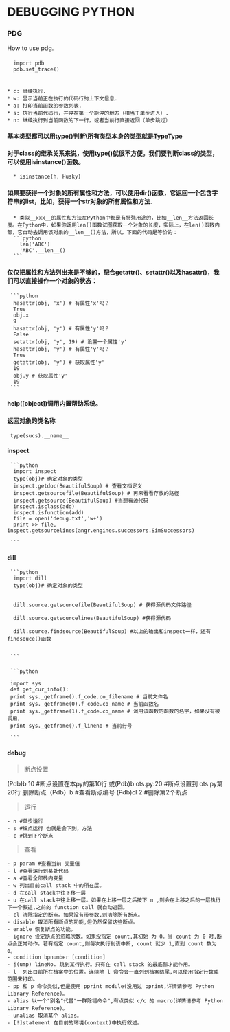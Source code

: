 # DEBUGGING PYTHON

### PDG
 How to use pdg.
 
 #### 
   ```{r, engine='python', count_lines}
     import pdb
     pdb.set_trace()
     
   ```
   
  #### 

    * c: 继续执行.  
    * w: 显示当前正在执行的代码行的上下文信息.  
    * a: 打印当前函数的参数列表.  
    * s: 执行当前代码行，并停在第一个能停的地方（相当于单步进入）.  
    * n: 继续执行到当前函数的下一行，或者当前行直接返回（单步跳过）    
 
  ####  基本类型都可以用type()判断\\所有类型本身的类型就是TypeType
 
  ####  对于class的继承关系来说，使用type()就很不方便。我们要判断class的类型，可以使用isinstance()函数。
      * isinstance(h, Husky)
 
  #### 如果要获得一个对象的所有属性和方法，可以使用dir()函数，它返回一个包含字符串的list，比如，获得一个str对象的所有属性和方法.
      * 类似__xxx__的属性和方法在Python中都是有特殊用途的，比如__len__方法返回长度。在Python中，如果你调用len()函数试图获取一个对象的长度，实际上，在len()函数内部，它自动去调用该对象的__len__()方法，所以，下面的代码是等价的：
      ```python 
        len('ABC')
        'ABC'.__len__()
      ```
  ####  仅仅把属性和方法列出来是不够的，配合getattr()、setattr()以及hasattr()，我们可以直接操作一个对象的状态：
     ```python  
      hasattr(obj, 'x') # 有属性'x'吗？
      True
      obj.x
      9
      hasattr(obj, 'y') # 有属性'y'吗？
      False
      setattr(obj, 'y', 19) # 设置一个属性'y'
      hasattr(obj, 'y') # 有属性'y'吗？
      True
      getattr(obj, 'y') # 获取属性'y'
      19
      obj.y # 获取属性'y'
      19
     ```
     
 ####  help([object])调用内置帮助系统。
 
 ####  返回对象的类名称
     type(sucs).__name__
     
 #### inspect 
     ```python  
      import inspect
      type(obj)# 确定对象的类型
      inspect.getdoc(BeautifulSoup) # 查看文档定义
      inspect.getsourcefile(BeautifulSoup) # 再来看看存放的路径
      inspect.getsource(BeautifulSoup) #当想看源代码
      inspect.isclass(add)
      inspect.isfunction(add)
      file = open('debug.txt','w+')
      print >> file, inspect.getsourcelines(angr.engines.successors.SimSuccessors)
      
     ```
   
  #### dill 
     ```python  
      import dill
      type(obj)# 确定对象的类型
      

      dill.source.getsourcefile(BeautifulSoup) # 获得源代码文件路径

      dill.source.getsourcelines(BeautifulSoup) #获得源代码

      dill.source.findsource(BeautifulSoup) #以上的输出和inspect一样，还有findsouce()函数
      
      
     ```
     
     
   #### 
   
     ```python 
       
     import sys 
     def get_cur_info(): 
     print sys._getframe().f_code.co_filename # 当前文件名 
     print sys._getframe(0).f_code.co_name # 当前函数名
     print sys._getframe(1).f_code.co_name # 调用该函数的函数的名字，如果没有被调用，
     print sys._getframe().f_lineno # 当前行号 
     
     ```
  
  #### debug
  
>断点设置

   (Pdb)b  10 #断点设置在本py的第10行
   或(Pdb)b  ots.py:20 #断点设置到 ots.py第20行
   删除断点（Pdb）b #查看断点编号
            (Pdb)cl 2 #删除第2个断点
            
>运行

    - n #单步运行
    - s #细点运行 也就是会下到，方法
    - c #跳到下个断点
    
>查看

    - p param #查看当前 变量值
    - l #查看运行到某处代码
    - a #查看全部栈内变量
    - w 列出目前call stack 中的所在层。
    - d 在call stack中往下移一层
    - u 在call stack中往上移一层。如果在上移一层之后按下 n ,则会在上移之后的一层执行下一个叙述,之前的 function call 就自动返回。
    - cl 清除指定的断点。如果没有带参数,则清除所有断点。
    - disable 取消所有断点的功能,但仍然保留这些断点。
    - enable 恢复断点的功能。
    - ignore 设定断点的忽略次数。如果没指定 count,其初始 为 0。当 count 为 0 时,断点会正常动作。若有指定 count,则每次执行到该中断, count 就少 1,直到 count 数为 0。
    - condition bpnumber [condition]
    - j(ump) lineNo. 跳到某行执行。只有在 call stack 的最底部才能作用。
    - l  列出目前所在档案中的位置。连续地 l 命令会一直列到档案结尾,可以使用指定行数或范围来打印。
    - pp 和 p 命令类似,但是使用 pprint module(没用过 pprint,详情请参考 Python Library Reference)。
    - alias 以一个"别名"代替"一群除错命令",有点类似 c/c 的 macro(详情请参考 Python Library Reference)。
    - unalias 取消某个 alias。
    - [!]statement 在目前的环境(context)中执行叙述。
